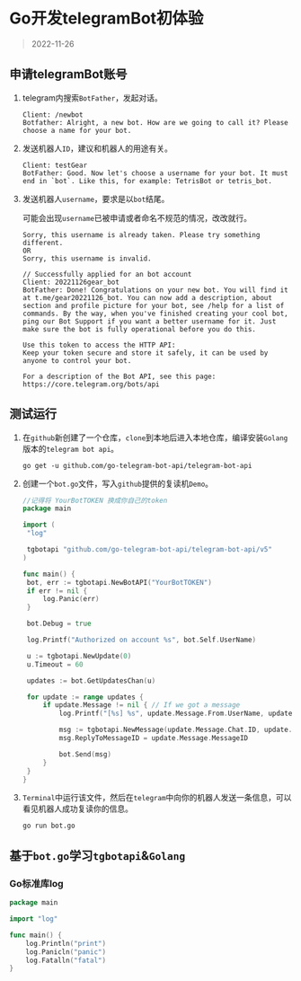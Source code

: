 # Go开发telegramBot初体验

> 2022-11-26

## 申请telegramBot账号

1. telegram内搜索`BotFather`，发起对话。

   ```
   Client: /newbot
   Botfather: Alright, a new bot. How are we going to call it? Please choose a name for your bot.
   ```

2. 发送机器人`ID`，建议和机器人的用途有关。

   ```
   Client: testGear
   BotFather: Good. Now let's choose a username for your bot. It must end in `bot`. Like this, for example: TetrisBot or tetris_bot.
   ```

3. 发送机器人`username`，要求是以`bot`结尾。

   可能会出现`username`已被申请或者命名不规范的情况，改改就行。

   ```
   Sorry, this username is already taken. Please try something different.
   OR
   Sorry, this username is invalid.
   ```

   ```
   // Successfully applied for an bot account
   Client: 20221126gear_bot
   BotFather: Done! Congratulations on your new bot. You will find it at t.me/gear20221126_bot. You can now add a description, about section and profile picture for your bot, see /help for a list of commands. By the way, when you've finished creating your cool bot, ping our Bot Support if you want a better username for it. Just make sure the bot is fully operational before you do this.
   
   Use this token to access the HTTP API:
   Keep your token secure and store it safely, it can be used by anyone to control your bot.
   
   For a description of the Bot API, see this page: https://core.telegram.org/bots/api
   ```

## 测试运行

1. 在`github`新创建了一个仓库，`clone`到本地后进入本地仓库，编译安装`Golang`版本的`telegram bot api`。

   ```
   go get -u github.com/go-telegram-bot-api/telegram-bot-api
   ```

2. 创建一个`bot.go`文件，写入`github`提供的复读机`Demo`。

   ```go
   //记得将 YourBotTOKEN 换成你自己的token
   package main
   
   import (
   	"log"
   
   	tgbotapi "github.com/go-telegram-bot-api/telegram-bot-api/v5"
   )
   
   func main() {
   	bot, err := tgbotapi.NewBotAPI("YourBotTOKEN")
   	if err != nil {
   		log.Panic(err)
   	}
   
   	bot.Debug = true
   
   	log.Printf("Authorized on account %s", bot.Self.UserName)
   
   	u := tgbotapi.NewUpdate(0)
   	u.Timeout = 60
   
   	updates := bot.GetUpdatesChan(u)
   
   	for update := range updates {
   		if update.Message != nil { // If we got a message
   			log.Printf("[%s] %s", update.Message.From.UserName, update.Message.Text)
   
   			msg := tgbotapi.NewMessage(update.Message.Chat.ID, update.Message.Text)
   			msg.ReplyToMessageID = update.Message.MessageID
   
   			bot.Send(msg)
   		}
   	}
   }
   ```

3. `Terminal`中运行该文件，然后在`telegram`中向你的机器人发送一条信息，可以看见机器人成功复读你的信息。

   ```shell
   go run bot.go
   ```




## 基于`bot.go`学习`tgbotapi`&`Golang`

### Go标准库log

```go
package main

import "log"

func main() {
    log.Println("print")
    log.Panicln("panic")
    log.Fatalln("fatal")
}
```

